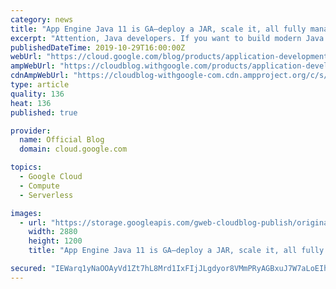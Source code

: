 ```yaml
---
category: news
title: "App Engine Java 11 is GA—deploy a JAR, scale it, all fully managed"
excerpt: "Attention, Java developers. If you want to build modern Java backends, use modern frameworks, or use the latest language features of Java 11, know that you can now deploy and scale your Java 11 apps in App Engine with ease. We’re happy to announce that the App Engine standard environment Java 11 runtime"
publishedDateTime: 2019-10-29T16:00:00Z
webUrl: "https://cloud.google.com/blog/products/application-development/app-engine-java-11-is-ga-deploy-a-jar-scale-it-all-fully-managed/"
ampWebUrl: "https://cloudblog.withgoogle.com/products/application-development/app-engine-java-11-is-ga-deploy-a-jar-scale-it-all-fully-managed/amp/"
cdnAmpWebUrl: "https://cloudblog-withgoogle-com.cdn.ampproject.org/c/s/cloudblog.withgoogle.com/products/application-development/app-engine-java-11-is-ga-deploy-a-jar-scale-it-all-fully-managed/amp/"
type: article
quality: 136
heat: 136
published: true

provider:
  name: Official Blog
  domain: cloud.google.com

topics:
  - Google Cloud
  - Compute
  - Serverless

images:
  - url: "https://storage.googleapis.com/gweb-cloudblog-publish/original_images/GCP_AppEngine.jpg"
    width: 2880
    height: 1200
    title: "App Engine Java 11 is GA—deploy a JAR, scale it, all fully managed"

secured: "IEWarq1yNaOOAyVd1Zt7hL8Mrd1IxFIjJLgdyor8VMmPRyAGBxuJ7W7aLoEIhGUHSWylPqogriGcKq+HZ8xMY7KCQ2rl8h9/FtMeMygTz/qjTYNIS+OGyUewgMDsjsCfUqx8KwMK9XHVoHqh18uFEr0XU1caw+rOJH92glnen3exCvTIMYcqgmiQqH7AcwgYlW0WTKkfOGwBGVW2XUEeP/GGglDnF8QHbhpvMAOv0ycWE8xiVE5CxyrQOesLW4BDvIr0D0eKcYWVme2it0hBONJNeU/bg8+gWYnTLHvmTGVjzewlOmTJ1UhFNZiySJPv/wjy4MWWqKdBHYRU3+dM2A==;1Sy9AQ4BYUe7ltwofVBORA=="
---
```


